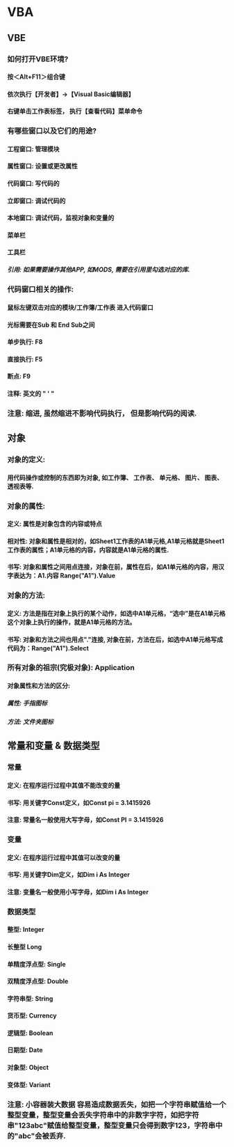 # VBA
## VBE

### 如何打开VBE环境?

#### 按＜Alt+F11＞组合键
#### 依次执行【开发者】→【Visual Basic编辑器】
#### 右键单击工作表标签， 执行【查看代码】菜单命令

### 有哪些窗口以及它们的用途?

#### 工程窗口: 管理模块
#### 属性窗口: 设置或更改属性
#### 代码窗口: 写代码的
#### 立即窗口: 调试代码的
#### 本地窗口: 调试代码，监视对象和变量的
#### 菜单栏
#### 工具栏
##### 引用: 如果需要操作其他APP, 如MODS, 需要在引用里勾选对应的库.

### 代码窗口相关的操作:

#### 鼠标左键双击对应的模块/工作簿/工作表 进入代码窗口
#### 光标需要在Sub 和 End Sub之间
#### 单步执行: F8
#### 直接执行: F5
#### 断点: F9
#### 注释: 英文的 " ' "


### 注意: **缩进**, 虽然缩进不影响代码执行， 但是影响代码的阅读.



## 对象
### 对象的定义: 
#### 用代码操作或控制的东西即为对象, 如工作簿、 工作表、 单元格、 图片、 图表、 透视表等.


### 对象的属性: 
#### 定义: 属性是对象包含的内容或特点
#### 相对性: 对象和属性是相对的，如Sheet1工作表的A1单元格,A1单元格就是Sheet1工作表的属性；A1单元格的内容，内容就是A1单元格的属性.
#### 书写: 对象和属性之间用点连接，对象在前，属性在后，如A1单元格的内容，用汉字表达为：A1.内容 Range("A1").Value



### 对象的方法:
#### 定义: 方法是指在对象上执行的某个动作，如选中A1单元格，​“选中”是在A1单元格这个对象上执行的操作，就是A1单元格的方法。
#### 书写: 对象和方法之间也用点"."连接, 对象在前，方法在后，如选中A1单元格写成代码为：Range("A1").Select

### 所有对象的祖宗(究极对象): Application
#### 对象属性和方法的区分: 
##### 属性: 手指图标
##### 方法: 文件夹图标


## 常量和变量 & 数据类型


### 常量
#### 定义: 在程序运行过程中其值不能改变的量
#### 书写: 用关键字Const定义，如Const pi = 3.1415926
#### 注意: 常量名一般使用大写字母，如Const PI = 3.1415926

### 变量
#### 定义: 在程序运行过程中其值可以改变的量
#### 书写: 用关键字Dim定义，如Dim i As Integer
#### 注意: 变量名一般使用小写字母，如Dim i As Integer

### 数据类型
#### 整型: Integer
#### 长整型 Long
#### 单精度浮点型: Single
#### 双精度浮点型: Double
#### 字符串型: String
#### 货币型: Currency
#### 逻辑型: Boolean
#### 日期型: Date
#### 对象型: Object
#### 变体型: Variant

### 注意: **小容器装大数据** 容易造成数据丢失，如把一个字符串赋值给一个整型变量，整型变量会丢失字符串中的非数字字符，如把字符串"123abc"赋值给整型变量，整型变量只会得到数字123，字符串中的"abc"会被丢弃.
